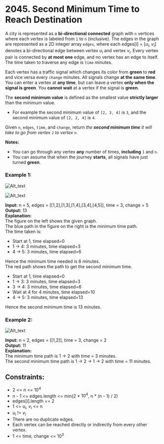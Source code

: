 # 2045. Second Minimum Time to Reach Destination

A city is represented as a **bi-directional connected** graph with `n` vertices where each vertex is labeled from `1` to `n` (inclusive). The edges in the graph are represented as a 2D integer array `edges`, where each edges[i] = [$u_i$, $v_i$] denotes a bi-directional edge between vertex $u_i$ and vertex $v_i$. Every vertex pair is connected by **at most one** edge, and no vertex has an edge to itself. The time taken to traverse any edge is `time` minutes.

Each vertex has a traffic signal which changes its color from **green** to **red** and vice versa every `change` minutes. All signals change **at the same time**. You can enter a vertex at **any time**, but can leave a vertex **only when the signal is green**. You **cannot wait** at a vertex if the signal is **green**.

The **second minimum value** is defined as the smallest value **strictly larger** than the minimum value.

- For example the second minimum value of `[2, 3, 4]` is `3`, and the second minimum value of `[2, 2, 4]` is `4`.

Given `n`, `edges`, `time`, and `change`, return *the **second minimum time** it will take to go from vertex `1` to vertex `n`.*

**Notes:**

- You can go through any vertex **any** number of times, **including** `1` and `n`.
- You can assume that when the journey **starts**, all signals have just turned **green**.
 
### Example 1: 
![Alt_text](https://assets.leetcode.com/uploads/2021/09/29/e1.png)

![Alt_text](https://assets.leetcode.com/uploads/2021/09/29/e2.png)

**Input:** n = 5, edges = [[1,2],[1,3],[1,4],[3,4],[4,5]], time = 3, change = 5  
**Output:** 13  
**Explanation:**  
The figure on the left shows the given graph.  
The blue path in the figure on the right is the minimum time path.  
The time taken is:  
- Start at 1, time elapsed=0
- 1 -> 4: 3 minutes, time elapsed=3
- 4 -> 5: 3 minutes, time elapsed=6

Hence the minimum time needed is 6 minutes.  
The red path shows the path to get the second minimum time.
- Start at 1, time elapsed=0
- 1 -> 3: 3 minutes, time elapsed=3
- 3 -> 4: 3 minutes, time elapsed=6
- Wait at 4 for 4 minutes, time elapsed=10
- 4 -> 5: 3 minutes, time elapsed=13

Hence the second minimum time is 13 minutes.      

### Example 2:
![Alt_text](https://assets.leetcode.com/uploads/2021/09/29/eg2.png)

**Input:** n = 2, edges = [[1,2]], time = 3, change = 2  
**Output:** 11  
**Explanation:**  
The minimum time path is 1 -> 2 with time = 3 minutes.  
The second minimum time path is 1 -> 2 -> 1 -> 2 with time = 11 minutes.
 
## Constraints:
- 2 <= n <= $10^4$
- n - 1 <= edges.length <= min(2 * $10^4$, n * (n - 1) / 2)
- edges[i].length == 2
- 1 <= $u_i$, $v_i$ <= n
- $u_i$ != $v_i$
- There are no duplicate edges.
- Each vertex can be reached directly or indirectly from every other vertex.
- 1 <= time, change <= $10^3$